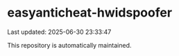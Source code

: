 # easyanticheat-hwidspoofer

Last updated: 2025-06-30 23:33:47

This repository is automatically maintained.

